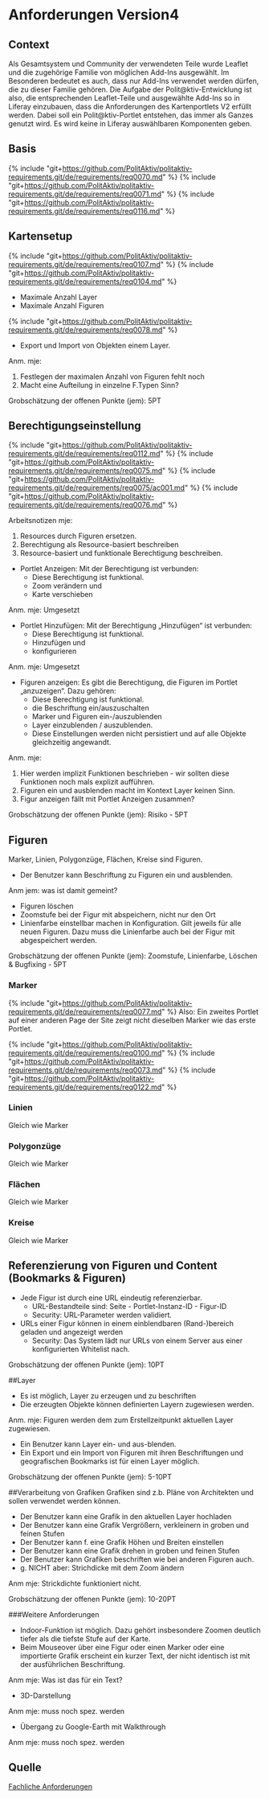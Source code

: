 # Anforderungen Version4

## Context
Als Gesamtsystem und Community der verwendeten Teile wurde Leaflet und die zugehörige Familie von möglichen Add-Ins ausgewählt. Im Besonderen bedeutet es auch, dass nur Add-Ins verwendet werden dürfen, die zu dieser Familie gehören. Die Aufgabe der Polit@ktiv-Entwicklung ist also, die entsprechenden Leaflet-Teile und ausgewählte Add-Ins so in Liferay einzubauen, dass die Anforderungen des Kartenportlets V2 erfüllt werden. Dabei soll ein Polit@ktiv-Portlet entstehen, das immer als Ganzes genutzt wird. Es wird keine in Liferay auswählbaren Komponenten geben.


## Basis
{% include "git+https://github.com/PolitAktiv/politaktiv-requirements.git/de/requirements/req0070.md" %}
{% include "git+https://github.com/PolitAktiv/politaktiv-requirements.git/de/requirements/req0071.md" %}
{% include "git+https://github.com/PolitAktiv/politaktiv-requirements.git/de/requirements/req0116.md" %}

## Kartensetup
{% include "git+https://github.com/PolitAktiv/politaktiv-requirements.git/de/requirements/req0107.md" %}
{% include "git+https://github.com/PolitAktiv/politaktiv-requirements.git/de/requirements/req0104.md" %}
  * Maximale Anzahl Layer
  * Maximale Anzahl Figuren

{% include "git+https://github.com/PolitAktiv/politaktiv-requirements.git/de/requirements/req0078.md" %}

* Export und Import von Objekten einem Layer.
 
Anm. mje: 
1. Festlegen der maximalen Anzahl von Figuren fehlt noch
2. Macht eine Aufteilung in einzelne F.Typen Sinn?
 
Grobschätzung der offenen Punkte (jem): 5PT

## Berechtigungseinstellung
{% include "git+https://github.com/PolitAktiv/politaktiv-requirements.git/de/requirements/req0112.md" %}
{% include "git+https://github.com/PolitAktiv/politaktiv-requirements.git/de/requirements/req0075.md" %}
{% include "git+https://github.com/PolitAktiv/politaktiv-requirements.git/de/requirements/req0075/ac001.md" %}
{% include "git+https://github.com/PolitAktiv/politaktiv-requirements.git/de/requirements/req0076.md" %} 

Arbeitsnotizen mje: 
1. Resources durch Figuren ersetzen.
2. Berechtigung als Resource-basiert beschreiben
3. Resource-basiert und funktionale Berechtigung beschreiben.


* Portlet Anzeigen: Mit der Berechtigung ist verbunden: 
  * Diese Berechtigung ist funktional.
  * Zoom verändern und 
  * Karte verschieben

Anm. mje: Umgesetzt

* Portlet Hinzufügen: Mit der Berechtigung „Hinzufügen“ ist verbunden: 
  * Diese Berechtigung ist funktional.
  * Hinzufügen und 
  * konfigurieren
   
Anm. mje: Umgesetzt

* Figuren anzeigen: Es gibt die Berechtigung, die Figuren im Portlet „anzuzeigen“. Dazu gehören:
  * Diese Berechtigung ist funktional.
  * die Beschriftung ein/auszuschalten
  * Marker und Figuren ein-/auszublenden
  * Layer einzublenden / auszublenden. 
  * Diese Einstellungen werden nicht persistiert und auf alle Objekte gleichzeitig angewandt.

Anm. mje: 
1. Hier werden implizit Funktionen beschrieben - wir sollten diese Funktionen noch mals explizit aufführen.
2. Figuren ein und ausblenden macht im Kontext Layer keinen Sinn.
3. Figur anzeigen fällt mit Portlet Anzeigen zusammen?

Grobschätzung der offenen Punkte (jem): Risiko - 5PT


## Figuren
Marker, Linien, Polygonzüge, Flächen, Kreise sind Figuren.

* Der Benutzer kann Beschriftung zu Figuren ein und ausblenden.

Anm jem: was ist damit gemeint? 

* Figuren löschen
* Zoomstufe bei der Figur mit abspeichern, nicht nur den Ort
* Linienfarbe einstellbar machen in Konfiguration. Gilt jeweils für alle neuen Figuren. Dazu muss die Linienfarbe auch bei der Figur mit abgespeichert werden.

Grobschätzung der offenen Punkte (jem): Zoomstufe, Linienfarbe, Löschen & Bugfixing - 5PT

### Marker
{% include "git+https://github.com/PolitAktiv/politaktiv-requirements.git/de/requirements/req0077.md" %}
Also: Ein zweites Portlet auf einer anderen Page der Site zeigt nicht dieselben Marker wie das erste Portlet.

{% include "git+https://github.com/PolitAktiv/politaktiv-requirements.git/de/requirements/req0100.md" %}
{% include "git+https://github.com/PolitAktiv/politaktiv-requirements.git/de/requirements/req0073.md" %}
{% include "git+https://github.com/PolitAktiv/politaktiv-requirements.git/de/requirements/req0122.md" %}

### Linien
Gleich wie Marker

### Polygonzüge
Gleich wie Marker

### Flächen
Gleich wie Marker

### Kreise 
Gleich wie Marker

## Referenzierung von Figuren und Content (Bookmarks & Figuren)
* Jede Figur ist durch eine URL eindeutig referenzierbar.
  * URL-Bestandteile sind: Seite - Portlet-Instanz-ID - Figur-ID
  * Security: URL-Parameter werden validiert.
* URLs einer Figur können in einem einblendbaren (Rand-)bereich geladen und angezeigt werden
  * Security: Das System lädt nur URLs von einem Server aus einer konfigurierten Whitelist nach.

Grobschätzung der offenen Punkte (jem): 10PT

##Layer
* Es ist möglich, Layer zu erzeugen und zu beschriften
* Die erzeugten Objekte können definierten Layern zugewiesen werden.

Anm. mje: Figuren werden dem zum Erstellzeitpunkt aktuellen Layer zugewiesen.

* Ein Benutzer kann Layer ein- und aus-blenden. 
* Ein Export und ein Import von Figuren mit ihren Beschriftungen und geografischen Bookmarks ist für einen Layer möglich.

Grobschätzung der offenen Punkte (jem): 5-10PT

##Verarbeitung von Grafiken
Grafiken sind z.b. Pläne von Architekten und sollen verwendet werden können.

* Der Benutzer kann eine Grafik in den aktuellen Layer hochladen
* Der Benutzer kann eine Grafik Vergrößern, verkleinern in groben und feinen Stufen
* Der Benutzer kann f. eine Grafik Höhen und Breiten einstellen
* Der Benutzer kann eine Grafik drehen in groben und feinen Stufen
* Der Benutzer kann Grafiken beschriften wie bei anderen Figuren auch. 
* g. NICHT aber: Strichdicke mit dem Zoom ändern

Anm mje: Strickdichte funktioniert nicht.

Grobschätzung der offenen Punkte (jem): 10-20PT

###Weitere Anforderungen
* Indoor-Funktion ist möglich. Dazu gehört insbesondere Zoomen deutlich tiefer als die tiefste Stufe auf der Karte.
* Beim Mouseover über eine Figur oder einen Marker oder eine importierte Grafik erscheint ein kurzer Text, der nicht identisch ist mit der ausführlichen Beschriftung.

Anm mje: Was ist das für ein Text?

* 3D-Darstellung

Anm mje: muss noch spez. werden

* Übergang zu Google-Earth mit Walkthrough

Anm mje: muss noch spez. werden


## Quelle
[Fachliche Anforderungen](domainrequirements.md)